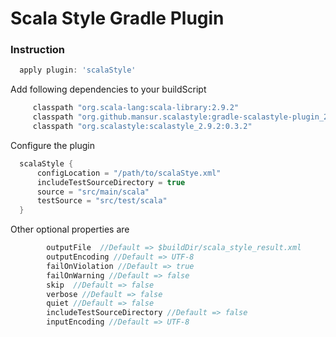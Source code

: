 # Scala Style Gradle Plugin

### Instruction

```groovy
  apply plugin: 'scalaStyle'
```

Add following dependencies to your buildScript

```groovy
     classpath "org.scala-lang:scala-library:2.9.2"
     classpath "org.github.mansur.scalastyle:gradle-scalastyle-plugin_2.9.2:0.2"
     classpath "org.scalastyle:scalastyle_2.9.2:0.3.2"
```

Configure the plugin

```groovy
  scalaStyle {
      configLocation = "/path/to/scalaStye.xml"
      includeTestSourceDirectory = true
      source = "src/main/scala"
      testSource = "src/test/scala"
  }

```

Other optional properties are

```groovy
        outputFile  //Default => $buildDir/scala_style_result.xml
        outputEncoding //Default => UTF-8
        failOnViolation //Default => true
        failOnWarning //Default => false
        skip  //Default => false
        verbose //Default => false
        quiet //Default => false
        includeTestSourceDirectory //Default => false
        inputEncoding //Default => UTF-8
```